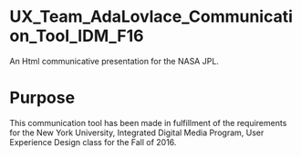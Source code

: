 # UX_Team_AdaLovlace_Communication_Tool_IDM_F16
An Html communicative presentation for the NASA JPL.

# Purpose
This communication tool has been made in fulfillment of the requirements for the New York University, Integrated Digital Media Program, User Experience Design class for the Fall of 2016.

